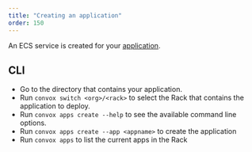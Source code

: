 ```yaml
---
title: "Creating an application"
order: 150
---
```


An ECS service is created for your [application](/docs/preparing-an-application). 

## CLI

* Go to the directory that contains your application.
* Run `convox switch <org>/<rack>` to select the Rack that contains the application to deploy.
* Run `convox apps create --help` to see the available command line options.
* Run `convox apps create --app <appname>` to create the application
* Run `convox apps` to list the current apps in the Rack
